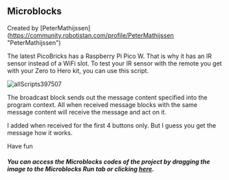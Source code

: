 ## Microblocks
Created by [PeterMathijssen] (https://community.robotistan.com/profile/PeterMathijssen "PeterMathijssen")

The latest PicoBricks has a Raspberry Pi Pico W. That is why it has an IR sensor instead of a WiFi slot. To test your IR sensor with the remote you get with your Zero to Hero kit, you can use this script.

![allScripts397507](https://user-images.githubusercontent.com/112697142/218952968-8aead9bf-7e2f-4e6f-bbd5-50b11e9c99cf.png)

The broadcast block sends out the message content specified into the program context. All when received message blocks with the same message content will receive the message and act on it.

I added when received for the first 4 buttons only. But I guess you get the message how it works.

Have fun

##### You can access the Microblocks codes of the project by dragging the image to the Microblocks Run tab or clicking [here](https://microblocks.fun/run/microblocks.html#scripts=GP%20Scripts%0Adepends%20%27IR%20Remote%27%0A%0Ascript%20895%20160%20%7B%0AwhenStarted%0AattachIR%200%0Aforever%20%7B%0A%20%20%27IR%20code%27%20%3D%20%28receiveIR%29%0A%20%20sayIt%20%28%27%5Bdata%3Ajoin%5D%27%20%27Button%20%27%20%28at%20%28%27%5Bdata%3Afind%5D%27%20%28v%20%27IR%20code%27%29%20%28%27%5Bdata%3AmakeList%5D%27%2069%2070%2071%2068%2064%2067%207%2021%209%2022%2025%2013%2024%208%2028%2090%2082%29%29%20%28%27%5Bdata%3AmakeList%5D%27%201%202%203%204%205%206%207%208%209%20%27%2A%27%200%20%27%23%27%20%27Arrow%20Up%27%20%27Arrow%20Left%27%20%27OK%27%20%27Arrow%20Right%27%20%27Arrow%20Down%27%29%29%20%27%20Pressed%27%29%0A%20%20sendBroadcast%20%28v%20%27IR%20code%27%29%0A%7D%0A%7D%0A%0Ascript%20523%20469%20%7B%0AwhenBroadcastReceived%20%2769%27%0AsayIt%20%27Button%201%20pressed%27%0A%7D%0A%0Ascript%20713%20475%20%7B%0AwhenBroadcastReceived%20%2771%27%0AsayIt%20%27Button%203%20pressed%27%0A%7D%0A%0Ascript%20519%20560%20%7B%0AwhenBroadcastReceived%20%2770%27%0AsayIt%20%27Button%202%20pressed%27%0A%7D%0A%0Ascript%20714%20566%20%7B%0AwhenBroadcastReceived%20%2768%27%0AsayIt%20%27Button%204%20pressed%27%0A%7D%0A%0A "here").
